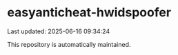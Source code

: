 # easyanticheat-hwidspoofer

Last updated: 2025-06-16 09:34:24

This repository is automatically maintained.
